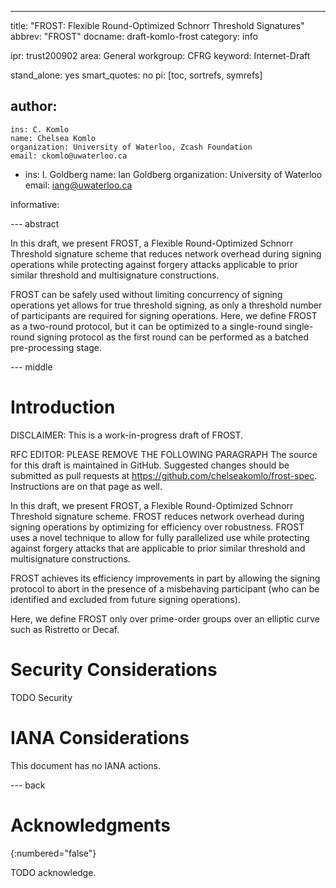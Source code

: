 ---
title: "FROST: Flexible Round-Optimized Schnorr Threshold Signatures"
abbrev: "FROST"
docname: draft-komlo-frost
category: info

ipr: trust200902
area: General
workgroup: CFRG
keyword: Internet-Draft

stand_alone: yes
smart_quotes: no
pi: [toc, sortrefs, symrefs]

author:
 -
    ins: C. Komlo
    name: Chelsea Komlo
    organization: University of Waterloo, Zcash Foundation
    email: ckomlo@uwaterloo.ca

 -
    ins: I. Goldberg
    name: Ian Goldberg
    organization: University of Waterloo
    email: iang@uwaterloo.ca

informative:



--- abstract

In this draft, we present FROST, a Flexible Round-Optimized Schnorr Threshold
signature scheme that reduces network overhead during signing operations while
protecting against forgery attacks applicable to prior similar threshold and
multisignature constructions.

FROST can be safely used without limiting concurrency of signing operations yet
allows for true threshold signing, as only a threshold number of participants
are required for signing operations. Here, we define FROST as a two-round
protocol, but it can be optimized to a single-round single-round signing protocol
as the first round can be performed as a batched pre-processing stage.

--- middle

# Introduction

DISCLAIMER: This is a work-in-progress draft of FROST.

RFC EDITOR: PLEASE REMOVE THE FOLLOWING PARAGRAPH The source for this draft is
maintained in GitHub. Suggested changes should be submitted as pull requests
at https://github.com/chelseakomlo/frost-spec. Instructions are on that page as
well.

In this draft, we present FROST, a Flexible Round-Optimized Schnorr Threshold
signature scheme. FROST reduces network overhead during signing operations by
optimizing for efficiency over robustness. FROST uses a novel technique to
allow for fully parallelized use while protecting against forgery attacks that
are applicable to prior similar threshold and multisignature constructions.

FROST achieves its efficiency improvements in part by allowing the signing
protocol to abort in the presence of a misbehaving participant (who can be
identified and excluded from future signing operations).

Here, we define FROST only over prime-order groups over an elliptic curve such
as Ristretto or Decaf.

# Security Considerations

TODO Security


# IANA Considerations

This document has no IANA actions.



--- back

# Acknowledgments
{:numbered="false"}

TODO acknowledge.
